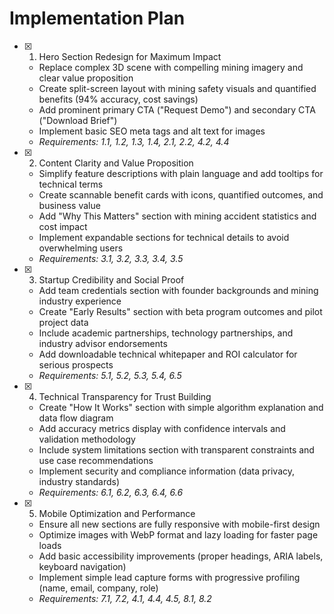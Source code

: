 # Implementation Plan

- [x] 1. Hero Section Redesign for Maximum Impact
  - Replace complex 3D scene with compelling mining imagery and clear value proposition
  - Create split-screen layout with mining safety visuals and quantified benefits (94% accuracy, cost savings)
  - Add prominent primary CTA ("Request Demo") and secondary CTA ("Download Brief")
  - Implement basic SEO meta tags and alt text for images
  - _Requirements: 1.1, 1.2, 1.3, 1.4, 2.1, 2.2, 4.2, 4.4_

- [x] 2. Content Clarity and Value Proposition
  - Simplify feature descriptions with plain language and add tooltips for technical terms
  - Create scannable benefit cards with icons, quantified outcomes, and business value
  - Add "Why This Matters" section with mining accident statistics and cost impact
  - Implement expandable sections for technical details to avoid overwhelming users
  - _Requirements: 3.1, 3.2, 3.3, 3.4, 3.5_

- [x] 3. Startup Credibility and Social Proof
  - Add team credentials section with founder backgrounds and mining industry experience
  - Create "Early Results" section with beta program outcomes and pilot project data
  - Include academic partnerships, technology partnerships, and industry advisor endorsements
  - Add downloadable technical whitepaper and ROI calculator for serious prospects
  - _Requirements: 5.1, 5.2, 5.3, 5.4, 6.5_

- [x] 4. Technical Transparency for Trust Building
  - Create "How It Works" section with simple algorithm explanation and data flow diagram
  - Add accuracy metrics display with confidence intervals and validation methodology
  - Include system limitations section with transparent constraints and use case recommendations
  - Implement security and compliance information (data privacy, industry standards)
  - _Requirements: 6.1, 6.2, 6.3, 6.4, 6.6_

- [x] 5. Mobile Optimization and Performance
  - Ensure all new sections are fully responsive with mobile-first design
  - Optimize images with WebP format and lazy loading for faster page loads
  - Add basic accessibility improvements (proper headings, ARIA labels, keyboard navigation)
  - Implement simple lead capture forms with progressive profiling (name, email, company, role)
  - _Requirements: 7.1, 7.2, 4.1, 4.4, 4.5, 8.1, 8.2_